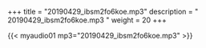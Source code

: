 +++
title = "20190429_ibsm2fo6koe.mp3"
description = " 20190429_ibsm2fo6koe.mp3 "
weight = 20
+++

{{< myaudio01 mp3="20190429_ibsm2fo6koe.mp3" >}}

